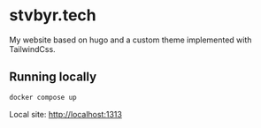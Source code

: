 # stvbyr.tech

My website based on hugo and a custom theme implemented with TailwindCss.

## Running locally

```bash
docker compose up
```

Local site: <http://localhost:1313>
